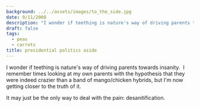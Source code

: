 ```yaml
---
background: ../../assets/images/to_the_side.jpg
date: 9/11/2008
description: "I wonder if teething is nature's way of driving parents towards insanity\_ I remember times looking a..."
draft: false
tags:
  - peas
  - carrots
title: presidential politics aside
---
```

  
I wonder if teething is nature's way of driving parents towards insanity.  I remember times looking at my own parents with the hypothesis that they were indeed crazier than a band of mango/chicken hybrids, but I'm now getting closer to the truth of it.  
  
It may just be the only way to deal with the pain: desanitification.  
